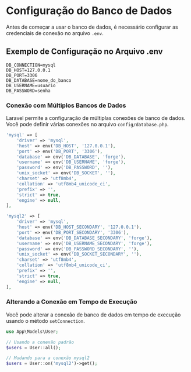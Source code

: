# Configuração do Banco de Dados

Antes de começar a usar o banco de dados, é necessário configurar as credenciais de conexão no arquivo `.env`.

## Exemplo de Configuração no Arquivo .env

```env
DB_CONNECTION=mysql
DB_HOST=127.0.0.1
DB_PORT=3306
DB_DATABASE=nome_do_banco
DB_USERNAME=usuario
DB_PASSWORD=senha
```

### Conexão com Múltiplos Bancos de Dados

Laravel permite a configuração de múltiplas conexões de banco de dados. Você pode definir várias conexões no arquivo `config/database.php`.

```php
'mysql' => [
    'driver' => 'mysql',
    'host' => env('DB_HOST', '127.0.0.1'),
    'port' => env('DB_PORT', '3306'),
    'database' => env('DB_DATABASE', 'forge'),
    'username' => env('DB_USERNAME', 'forge'),
    'password' => env('DB_PASSWORD', ''),
    'unix_socket' => env('DB_SOCKET', ''),
    'charset' => 'utf8mb4',
    'collation' => 'utf8mb4_unicode_ci',
    'prefix' => '',
    'strict' => true,
    'engine' => null,
],

'mysql2' => [
    'driver' => 'mysql',
    'host' => env('DB_HOST_SECONDARY', '127.0.0.1'),
    'port' => env('DB_PORT_SECONDARY', '3306'),
    'database' => env('DB_DATABASE_SECONDARY', 'forge'),
    'username' => env('DB_USERNAME_SECONDARY', 'forge'),
    'password' => env('DB_PASSWORD_SECONDARY', ''),
    'unix_socket' => env('DB_SOCKET_SECONDARY', ''),
    'charset' => 'utf8mb4',
    'collation' => 'utf8mb4_unicode_ci',
    'prefix' => '',
    'strict' => true,
    'engine' => null,
],
```

### Alterando a Conexão em Tempo de Execução

Você pode alterar a conexão de banco de dados em tempo de execução usando o método `setConnection`.

```php
use App\Models\User;

// Usando a conexão padrão
$users = User::all();

// Mudando para a conexão mysql2
$users = User::on('mysql2')->get();
```
